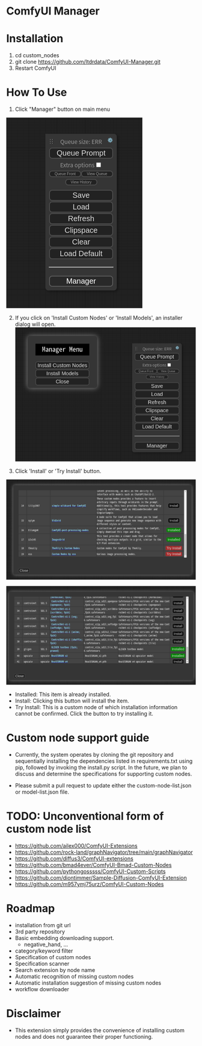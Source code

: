 # ComfyUI Manager

# Installation

1. cd custom_nodes
2. git clone https://github.com/ltdrdata/ComfyUI-Manager.git
3. Restart ComfyUI


# How To Use

1. Click "Manager" button on main menu

![mainmenu](misc/main.png)


2. If you click on 'Install Custom Nodes' or 'Install Models', an installer dialog will open.
![menu](misc/menu.png)


3. Click 'Install' or 'Try Install' button.

![node-install-dialog](misc/custom-nodes.png)

![model-install-dialog](misc/models.png)

* Installed: This item is already installed.
* Install: Clicking this button will install the item.
* Try Install: This is a custom node of which installation information cannot be confirmed. Click the button to try installing it.


# Custom node support guide

* Currently, the system operates by cloning the git repository and sequentially installing the dependencies listed in requirements.txt using pip, followed by invoking the install.py script. In the future, we plan to discuss and determine the specifications for supporting custom nodes.

* Please submit a pull request to update either the custom-node-list.json or model-list.json file.


# TODO: Unconventional form of custom node list

* https://github.com/ailex000/ComfyUI-Extensions
* https://github.com/rock-land/graphNavigator/tree/main/graphNavigator
* https://github.com/diffus3/ComfyUI-extensions
* https://github.com/bmad4ever/ComfyUI-Bmad-Custom-Nodes
* https://github.com/pythongosssss/ComfyUI-Custom-Scripts
* https://github.com/diontimmer/Sample-Diffusion-ComfyUI-Extension
* https://github.com/m957ymj75urz/ComfyUI-Custom-Nodes


# Roadmap

* installation from git url
* 3rd party repository
* Basic embedding downloading support. 
  * negative_hand, ...
* category/keyword filter
* Specification of custom nodes
* Specification scanner
* Search extension by node name
* Automatic recognition of missing custom nodes
* Automatic installation suggestion of missing custom nodes
* workflow downloader

# Disclaimer

* This extension simply provides the convenience of installing custom nodes and does not guarantee their proper functioning.
